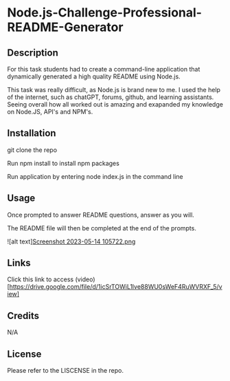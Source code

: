 # Node.js-Challenge-Professional-README-Generator

## Description

For this task students had to create a command-line application that dynamically generated a high quality README using Node.js.

This task was really difficult, as Node.js is brand new to me. I used the help of the internet, such as chatGPT, forums, github, and learning assistants. Seeing overall how all worked out is amazing and exapanded my knowledge on Node.JS, API's and NPM's. 

## Installation

git clone the repo

Run npm install to install npm packages 

Run application by entering node index.js in the command line

## Usage

Once prompted to answer README questions, answer as you will.

The README file will then be completed at the end of the prompts. 

![alt text][Screenshot 2023-05-14 105722.png](https://github.com/ajjeroni/Node.js-Challenge-Professional-README-Generator/blob/a87243eba88d0ec84955c526dcc6c640db466d62/Screenshot%202023-05-14%20105722.png)

## Links

Click this link to access (video)[https://drive.google.com/file/d/1icSrTOWiL1lve88WU0sWeF4RuWVRXF_5/view]

## Credits

N/A

## License 

Please refer to the LISCENSE in the repo.
